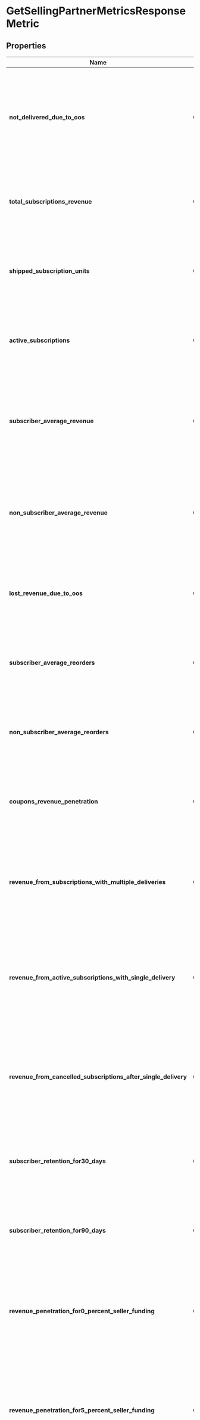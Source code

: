 # GetSellingPartnerMetricsResponseMetric

## Properties

Name | Type | Description | Notes
------------ | ------------- | ------------- | -------------
**not_delivered_due_to_oos** | Option<**f64**> | The percentage of items that were not shipped out of the total shipped units over a period of time due to being out of stock. Applicable to PERFORMANCE timePeriodType. | [optional]
**total_subscriptions_revenue** | Option<**f64**> | The revenue generated from subscriptions over a period of time. Applicable for both the PERFORMANCE and FORECAST timePeriodType. | [optional]
**shipped_subscription_units** | Option<**f64**> | The number of units shipped to the subscribers over a period of time. Applicable for both the PERFORMANCE and FORECAST timePeriodType. | [optional]
**active_subscriptions** | Option<**f64**> | The number of active subscriptions present at the end of the period. Applicable to PERFORMANCE timePeriodType. | [optional]
**subscriber_average_revenue** | Option<**f64**> | The average revenue per subscriber of the program over a period of past 12 months for sellers and 6 months for vendors. Applicable to PERFORMANCE timePeriodType. | [optional]
**non_subscriber_average_revenue** | Option<**f64**> | The average revenue per non-subscriber of the program over a period of past 12 months for sellers and 6 months for vendors. Applicable to PERFORMANCE timePeriodType. | [optional]
**lost_revenue_due_to_oos** | Option<**f64**> | The revenue that would have been generated had there not been out of stock. Applicable to PERFORMANCE timePeriodType. | [optional]
**subscriber_average_reorders** | Option<**f64**> | The average reorders per subscriber of the program over a period of 12 months. Applicable to PERFORMANCE timePeriodType. | [optional]
**non_subscriber_average_reorders** | Option<**f64**> | The average reorders per non-subscriber of the program over a period of past 12 months. Applicable to PERFORMANCE timePeriodType. | [optional]
**coupons_revenue_penetration** | Option<**f64**> | The percentage of revenue from ASINs with coupons out of total revenue from all ASINs. Applicable to PERFORMANCE timePeriodType. | [optional]
**revenue_from_subscriptions_with_multiple_deliveries** | Option<**f64**> | The subscription revenue generated from subscriptions with over two deliveries over the past 12 months. Applicable to PERFORMANCE timePeriodType. | [optional]
**revenue_from_active_subscriptions_with_single_delivery** | Option<**f64**> | The subscription revenue generated from active subscriptions with one delivery over the past 12 months. Applicable to PERFORMANCE timePeriodType. | [optional]
**revenue_from_cancelled_subscriptions_after_single_delivery** | Option<**f64**> | The subscription revenue generated from subscriptions which are cancelled after one delivery over the past 12 months. Applicable to PERFORMANCE timePeriodType. | [optional]
**subscriber_retention_for30_days** | Option<**f64**> | The percentage of subscriptions retained after 30 days of subscription creation. Applicable to PERFORMANCE timePeriodType. | [optional]
**subscriber_retention_for90_days** | Option<**f64**> | The percentage of subscriptions retained after 90 days of subscription creation. Applicable to PERFORMANCE timePeriodType. | [optional]
**revenue_penetration_for0_percent_seller_funding** | Option<**f64**> | The percentage of subscription revenue generated by offers with 0% seller-funded discount over the last 12 months. Applicable to PERFORMANCE timePeriodType. | [optional]
**revenue_penetration_for5_percent_seller_funding** | Option<**f64**> | [Applicable only for Sellers] The percentage of subscription revenue generated by offers with 5% seller-funded discount over the last 12 months. Applicable to PERFORMANCE timePeriodType. | [optional]
**revenue_penetration_for10_percent_seller_funding** | Option<**f64**> | [Applicable only for Sellers] The percentage of subscription revenue generated by offers with 10% seller-funded discount over the last 12 months. Applicable to PERFORMANCE timePeriodType. | [optional]
**revenue_penetration_for5_plus_percent_seller_funding** | Option<**f64**> | [Applicable only for vendors] The percentage of subscription revenue generated by offers with 5% or above seller-funded discount over the last 12 months. Applicable to PERFORMANCE timePeriodType. | [optional]
**share_of_coupon_subscriptions** | Option<**f64**> | The percentage of new subscriptions acquired through coupons. Applicable to PERFORMANCE timePeriodType. | [optional]
**time_interval** | Option<[**models::TimeInterval**](TimeInterval.md)> |  | [optional]
**currency_code** | Option<**String**> | The currency code in ISO 4217 format. | [optional]

[[Back to Model list]](../README.md#documentation-for-models) [[Back to API list]](../README.md#documentation-for-api-endpoints) [[Back to README]](../README.md)


